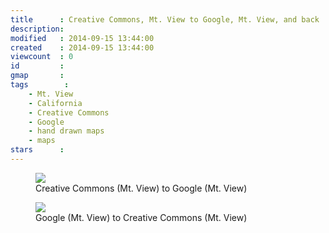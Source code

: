 ```yaml
---
title      : Creative Commons, Mt. View to Google, Mt. View, and back
description: 
modified   : 2014-09-15 13:44:00
created    : 2014-09-15 13:44:00
viewcount  : 0
id         : 
gmap       : 
tags        :
    - Mt. View
    - California
    - Creative Commons
    - Google
    - hand drawn maps
    - maps
stars      : 
---
```


<figure>
    <img src="img051.png">
    <figcaption>Creative Commons (Mt. View) to Google (Mt. View)</figcaption>
</figure>

<figure>
    <img src="img052.png">
    <figcaption>Google (Mt. View) to Creative Commons (Mt. View)</figcaption>
</figure>

